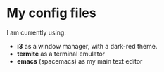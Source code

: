 # My config files

I am currently using: 
 - **i3** as a window manager, with a dark-red theme.
 - **termite** as a terminal emulator
 - **emacs** (spacemacs) as my main text editor
